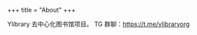 +++
title = "About"
+++
<!-- description = "Hugo, the world's fastest framework for building websites."
date = "2019-02-28"
aliases = ["about-us", "about-hugo", "contact"]
author = "Hugo Authors" -->

Ylibrary 去中心化图书馆项目。 TG 群聊：https://t.me/ylibraryorg